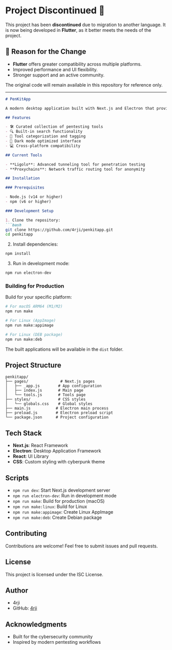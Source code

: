 # Project Discontinued 🚫

This project has been **discontinued** due to migration to another language. It is now being developed in **Flutter**, as it better meets the needs of the project.

## 📌 Reason for the Change
- **Flutter** offers greater compatibility across multiple platforms.
- Improved performance and UI flexibility.
- Stronger support and an active community.

The original code will remain available in this repository for reference only.

---



```markdown:README.md
# PenKitApp

A modern desktop application built with Next.js and Electron that provides a curated collection of pentesting tools and resources. Features a sleek, cyberpunk-inspired interface with a focus on security testing tools.

## Features

- 🛠️ Curated collection of pentesting tools
- 🔍 Built-in search functionality
- 🎯 Tool categorization and tagging
- 🌙 Dark mode optimized interface
- 💻 Cross-platform compatibility

## Current Tools

- **Ligolo**: Advanced tunneling tool for penetration testing
- **Proxychains**: Network traffic routing tool for anonymity

## Installation

### Prerequisites

- Node.js (v14 or higher)
- npm (v6 or higher)

### Development Setup

1. Clone the repository:
```bash
git clone https://github.com/4rji/penkitapp.git
cd penkitapp
```

2. Install dependencies:
```bash
npm install
```

3. Run in development mode:
```bash
npm run electron-dev
```

### Building for Production

Build for your specific platform:

```bash
# For macOS ARM64 (M1/M2)
npm run make

# For Linux (AppImage)
npm run make:appimage

# For Linux (DEB package)
npm run make:deb
```

The built applications will be available in the `dist` folder.

## Project Structure

```
penkitapp/
├── pages/              # Next.js pages
│   ├── _app.js        # App configuration
│   ├── index.js       # Main page
│   └── tools.js       # Tools page
├── styles/            # CSS styles
│   └── globals.css    # Global styles
├── main.js           # Electron main process
├── preload.js        # Electron preload script
└── package.json      # Project configuration
```

## Tech Stack

- **Next.js**: React Framework
- **Electron**: Desktop Application Framework
- **React**: UI Library
- **CSS**: Custom styling with cyberpunk theme

## Scripts

- `npm run dev`: Start Next.js development server
- `npm run electron-dev`: Run in development mode
- `npm run make`: Build for production (macOS)
- `npm run make:linux`: Build for Linux
- `npm run make:appimage`: Create Linux AppImage
- `npm run make:deb`: Create Debian package

## Contributing

Contributions are welcome! Feel free to submit issues and pull requests.

## License

This project is licensed under the ISC License.

## Author

- 4rji
- GitHub: [4rji](https://github.com/4rji)

## Acknowledgments

- Built for the cybersecurity community
- Inspired by modern pentesting workflows
```